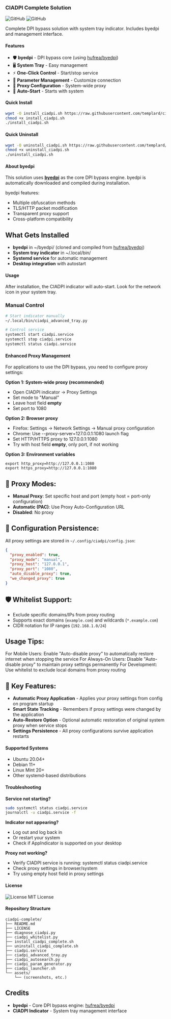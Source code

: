 ### CIADPI Complete Solution

![GitHub](https://img.shields.io/badge/platform-linux-blue)
![GitHub](https://img.shields.io/badge/ubuntu-20.04%2B-orange)

Complete DPI bypass solution with system tray indicator. Includes byedpi and management interface.

#### Features

- 🛡️ **byedpi** - DPI bypass core (using [hufrea/byedpi](https://github.com/hufrea/byedpi))
- 🖥️ **System Tray** - Easy management
- ⚡ **One-Click Control** - Start/stop service
- 🔧 **Parameter Management** - Customize connection
- 🔌 **Proxy Configuration** - System-wide proxy
- 🚀 **Auto-Start** - Starts with system

#### Quick Install

```bash
wget -O install_ciadpi.sh https://raw.githubusercontent.com/templard/ciadpi_indicator/master/install_ciadpi_complete.sh
chmod +x install_ciadpi.sh
./install_ciadpi.sh
```

#### Quick Uninstall

```bash
wget -O uninstall_ciadpi.sh https://raw.githubusercontent.com/templard/ciadpi_indicator/master/uninstall_ciadpi_complete.sh
chmod +x uninstall_ciadpi.sh
./uninstall_ciadpi.sh
```

#### About byedpi

This solution uses **[byedpi](https://github.com/hufrea/byedpi)** as the core DPI bypass engine. byedpi is automatically downloaded and compiled during installation.

byedpi features:
- Multiple obfuscation methods
- TLS/HTTP packet modification  
- Transparent proxy support
- Cross-platform compatibility

## What Gets Installed

- **byedpi** in ~/byedpi/ (cloned and compiled from [hufrea/byedpi](https://github.com/hufrea/byedpi))
- **System tray indicator** in ~/.local/bin/
- **Systemd service** for automatic management
- **Desktop integration** with autostart

#### Usage

After installation, the CIADPI indicator will auto-start. Look for the network icon in your system tray.

### Manual Control
```bash
# Start indicator manually
~/.local/bin/ciadpi_advanced_tray.py

# Control service
systemctl start ciadpi.service
systemctl stop ciadpi.service  
systemctl status ciadpi.service
```

#### Enhanced Proxy Management

For applications to use the DPI bypass, you need to configure proxy settings:

**Option 1: System-wide proxy (recommended)**
- Open CIADPI indicator → Proxy Settings
- Set mode to "Manual"
- Leave host field **empty**
- Set port to 1080

**Option 2: Browser proxy**
- Firefox: Settings → Network Settings → Manual proxy configuration
- Chrome: Use --proxy-server=127.0.0.1:1080 launch flag
- Set HTTP/HTTPS proxy to 127.0.0.1:1080
- Try with host field **empty**, only port, if not working

**Option 3: Environment variables**
```
export http_proxy=http://127.0.0.1:1080
export https_proxy=http://127.0.0.1:1080
```

## 🔧 Proxy Modes:

- **Manual Proxy**: Set specific host and port (empty host = port-only configuration)
- **Automatic (PAC)**: Use Proxy Auto-Configuration URL
- **Disabled**: No proxy

## 💾 Configuration Persistence:

All proxy settings are stored in `~/.config/ciadpi/config.json`:
```json
{
  "proxy_enabled": true,
  "proxy_mode": "manual",
  "proxy_host": "127.0.0.1",
  "proxy_port": "1080",
  "auto_disable_proxy": true,
  "we_changed_proxy": true
}
```

## 🛡️ Whitelist Support:

- Exclude specific domains/IPs from proxy routing
- Supports exact domains (`example.com`) and wildcards (`*.example.com`)
- CIDR notation for IP ranges (`192.168.1.0/24`)

## Usage Tips:
For Mobile Users: Enable "Auto-disable proxy" to automatically restore internet when stopping the service
For Always-On Users: Disable "Auto-disable proxy" to maintain proxy settings permanently
For Development: Use whitelist to exclude local domains from proxy routing

## 🎯 Key Features:

- **Automatic Proxy Application** - Applies your proxy settings from config on program startup
- **Smart State Tracking** - Remembers if proxy settings were changed by the application
- **Auto-Restore Option** - Optional automatic restoration of original system proxy when service stops
- **Settings Persistence** - All proxy configurations survive application restarts

#### Supported Systems

- Ubuntu 20.04+
- Debian 11+ 
- Linux Mint 20+
- Other systemd-based distributions

#### Troubleshooting

**Service not starting?**
```bash
sudo systemctl status ciadpi.service
journalctl -u ciadpi.service -f
```

**Indicator not appearing?**
- Log out and log back in
- Or restart your system  
- Check if AppIndicator is supported on your desktop

**Proxy not working?**
- Verify CIADPI service is running: systemctl status ciadpi.service
- Check proxy settings in browser/system
- Try using empty host field in proxy settings

#### License

![License](https://img.shields.io/badge/License-MIT-blue.svg) MIT License

#### Repository Structure

```
ciadpi-complete/
├── README.md
├── LICENSE
├── diagnose_ciadpi.py
├── ciadpi_whitelist.py
├── install_ciadpi_complete.sh
├── uninstall_ciadpi_complete.sh
├── ciadpi.service
├── ciadpi_advanced_tray.py
├── ciadpi_autosearch.py
├── ciadpi_param_generator.py
├── ciadpi_launcher.sh
└── assets/
    └── (screenshots, etc.)
```

## Credits

- **byedpi** - Core DPI bypass engine: [hufrea/byedpi](https://github.com/hufrea/byedpi)
- **CIADPI Indicator** - System tray management interface